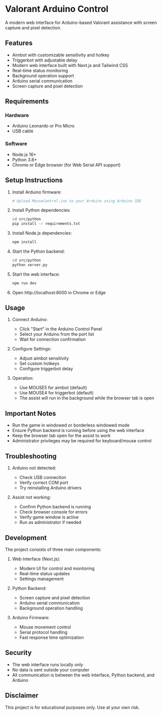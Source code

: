 # Valorant Arduino Control

A modern web interface for Arduino-based Valorant assistance with screen capture and pixel detection.

## Features

- Aimbot with customizable sensitivity and hotkey
- Triggerbot with adjustable delay
- Modern web interface built with Next.js and Tailwind CSS
- Real-time status monitoring
- Background operation support
- Arduino serial communication
- Screen capture and pixel detection

## Requirements

### Hardware
- Arduino Leonardo or Pro Micro
- USB cable

### Software
- Node.js 16+
- Python 3.8+
- Chrome or Edge browser (for Web Serial API support)

## Setup Instructions

1. Install Arduino firmware:
   ```bash
   # Upload MouseControl.ino to your Arduino using Arduino IDE
   ```

2. Install Python dependencies:
   ```bash
   cd src/python
   pip install -r requirements.txt
   ```

3. Install Node.js dependencies:
   ```bash
   npm install
   ```

4. Start the Python backend:
   ```bash
   cd src/python
   python server.py
   ```

5. Start the web interface:
   ```bash
   npm run dev
   ```

6. Open http://localhost:8000 in Chrome or Edge

## Usage

1. Connect Arduino:
   - Click "Start" in the Arduino Control Panel
   - Select your Arduino from the port list
   - Wait for connection confirmation

2. Configure Settings:
   - Adjust aimbot sensitivity
   - Set custom hotkeys
   - Configure triggerbot delay

3. Operation:
   - Use MOUSE5 for aimbot (default)
   - Use MOUSE4 for triggerbot (default)
   - The assist will run in the background while the browser tab is open

## Important Notes

- Run the game in windowed or borderless windowed mode
- Ensure Python backend is running before using the web interface
- Keep the browser tab open for the assist to work
- Administrator privileges may be required for keyboard/mouse control

## Troubleshooting

1. Arduino not detected:
   - Check USB connection
   - Verify correct COM port
   - Try reinstalling Arduino drivers

2. Assist not working:
   - Confirm Python backend is running
   - Check browser console for errors
   - Verify game window is active
   - Run as administrator if needed

## Development

The project consists of three main components:

1. Web Interface (Next.js):
   - Modern UI for control and monitoring
   - Real-time status updates
   - Settings management

2. Python Backend:
   - Screen capture and pixel detection
   - Arduino serial communication
   - Background operation handling

3. Arduino Firmware:
   - Mouse movement control
   - Serial protocol handling
   - Fast response time optimization

## Security

- The web interface runs locally only
- No data is sent outside your computer
- All communication is between the web interface, Python backend, and Arduino

## Disclaimer

This project is for educational purposes only. Use at your own risk.

